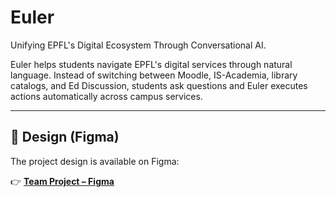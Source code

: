 # Euler
Unifying EPFL's Digital Ecosystem Through Conversational AI.

Euler helps students navigate EPFL's digital services through natural language. Instead of switching between Moodle, IS-Academia, library catalogs, and Ed Discussion, students ask questions and Euler executes actions automatically across campus services.

---

## 🎨 Design (Figma)

The project design is available on Figma:

👉 **[Team Project – Figma]([https://www.figma.com/files/team/1555567590253638848/project/463252982/Team-project?fuid=1476929399801526854](https://www.figma.com/design/FBupCDf8gAEmdhbehg3hdd/M1?node-id=0-1&t=pKoTTtTJcKkT7AOU-1))**

